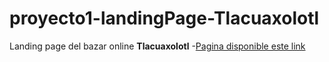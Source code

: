 # proyecto1-landingPage-Tlacuaxolotl


Landing page del bazar online **Tlacuaxolotl**
-[Pagina disponible este link](https://oscarquintero.github.io/proyecto1-landingPage-Tlacuaxolotl/)

